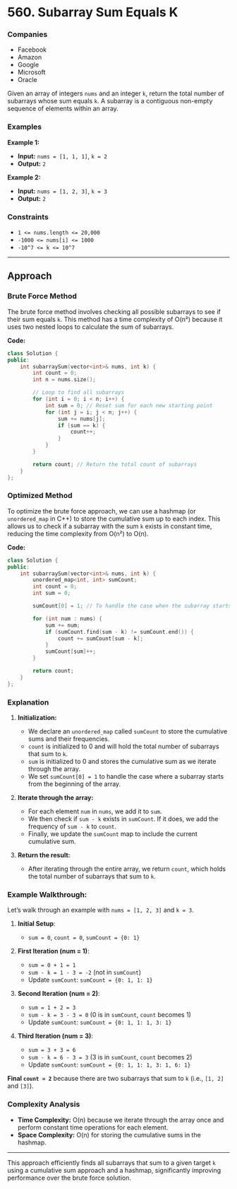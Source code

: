 # 560. Subarray Sum Equals K

### Companies
- Facebook
- Amazon
- Google
- Microsoft
- Oracle

Given an array of integers `nums` and an integer `k`, return the total number of subarrays whose sum equals `k`. A subarray is a contiguous non-empty sequence of elements within an array.

### Examples

**Example 1:**

- **Input:** `nums = [1, 1, 1]`, `k = 2`
- **Output:** `2`

**Example 2:**

- **Input:** `nums = [1, 2, 3]`, `k = 3`
- **Output:** `2`

### Constraints

- `1 <= nums.length <= 20,000`
- `-1000 <= nums[i] <= 1000`
- `-10^7 <= k <= 10^7`

---

## Approach

### Brute Force Method

The brute force method involves checking all possible subarrays to see if their sum equals `k`. This method has a time complexity of O(n²) because it uses two nested loops to calculate the sum of subarrays.

**Code:**

```cpp
class Solution {
public:
    int subarraySum(vector<int>& nums, int k) {
        int count = 0;
        int n = nums.size();

        // Loop to find all subarrays
        for (int i = 0; i < n; i++) {
            int sum = 0; // Reset sum for each new starting point
            for (int j = i; j < n; j++) {
                sum += nums[j];
                if (sum == k) {
                    count++;
                }
            }
        }

        return count; // Return the total count of subarrays
    }
};
```

### Optimized Method

To optimize the brute force approach, we can use a hashmap (or `unordered_map` in C++) to store the cumulative sum up to each index. This allows us to check if a subarray with the sum `k` exists in constant time, reducing the time complexity from O(n²) to O(n).

**Code:**

```cpp
class Solution {
public:
    int subarraySum(vector<int>& nums, int k) {
        unordered_map<int, int> sumCount;
        int count = 0;
        int sum = 0;

        sumCount[0] = 1; // To handle the case when the subarray starts from index 0

        for (int num : nums) {
            sum += num;
            if (sumCount.find(sum - k) != sumCount.end()) {
                count += sumCount[sum - k];
            }
            sumCount[sum]++;
        }

        return count;
    }
};
```

### Explanation

1. **Initialization:**
   - We declare an `unordered_map` called `sumCount` to store the cumulative sums and their frequencies.
   - `count` is initialized to 0 and will hold the total number of subarrays that sum to `k`.
   - `sum` is initialized to 0 and stores the cumulative sum as we iterate through the array.
   - We set `sumCount[0] = 1` to handle the case where a subarray starts from the beginning of the array.

2. **Iterate through the array:**
   - For each element `num` in `nums`, we add it to `sum`.
   - We then check if `sum - k` exists in `sumCount`. If it does, we add the frequency of `sum - k` to `count`.
   - Finally, we update the `sumCount` map to include the current cumulative sum.

3. **Return the result:**
   - After iterating through the entire array, we return `count`, which holds the total number of subarrays that sum to `k`.

### Example Walkthrough:

Let’s walk through an example with `nums = [1, 2, 3]` and `k = 3`.

1. **Initial Setup**:
   - `sum = 0`, `count = 0`, `sumCount = {0: 1}`

2. **First Iteration (num = 1)**:
   - `sum = 0 + 1 = 1`
   - `sum - k = 1 - 3 = -2` (not in `sumCount`)
   - Update `sumCount`: `sumCount = {0: 1, 1: 1}`

3. **Second Iteration (num = 2)**:
   - `sum = 1 + 2 = 3`
   - `sum - k = 3 - 3 = 0` (0 is in `sumCount`, `count` becomes 1)
   - Update `sumCount`: `sumCount = {0: 1, 1: 1, 3: 1}`

4. **Third Iteration (num = 3)**:
   - `sum = 3 + 3 = 6`
   - `sum - k = 6 - 3 = 3` (3 is in `sumCount`, `count` becomes 2)
   - Update `sumCount`: `sumCount = {0: 1, 1: 1, 3: 1, 6: 1}`

**Final `count = 2`** because there are two subarrays that sum to `k` (i.e., `[1, 2]` and `[3]`).

### Complexity Analysis

- **Time Complexity:** O(n) because we iterate through the array once and perform constant time operations for each element.
- **Space Complexity:** O(n) for storing the cumulative sums in the hashmap.

---

This approach efficiently finds all subarrays that sum to a given target `k` using a cumulative sum approach and a hashmap, significantly improving performance over the brute force solution.
